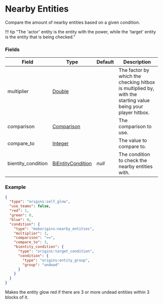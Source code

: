 # Nearby Entities
Compare the amount of nearby entities based on a given condition.

!!! tip "The 'actor' entity is the entity with the power, while the 'target' entity is the entity that is being checked."


### Fields
Field | Type | Default | Description
------|------|---------|-------------
multiplier | [Double](https://origins.readthedocs.io/en/latest/types/data_types/float/) |   | The factor by which the checking hitbox is multiplied by, with the starting value being your player hitbox.
comparison | [Comparison](https://origins.readthedocs.io/en/latest/types/data_types/comparison/) |   | The comparison to use.
compare_to | [Integer](https://origins.readthedocs.io/en/latest/types/data_types/integer/) |   | The value to compare to.
bientity_condition | [BiEntityCondition](https://origins.readthedocs.io/en/latest/types/bientity_condition_types/) | *null* | The condition to check the nearby entities with.


### Example
```json
{
  "type": "origins:self_glow",
  "use_teams": false,
  "red": 1,
  "green": 0,
  "blue": 0,
  "condition": {
    "type": "moborigins:nearby_entities",
    "multiplier": 3,
    "comparison": ">=",
    "compare_to": 3,
    "bientity_condition": {
      "type": "origins:target_condition",
      "condition": {
        "type": "origins:entity_group",
        "group": "undead"
      }
    }
  }
}
```
Makes the entity glow red if there are 3 or more undead entities within 3 blocks of it.
